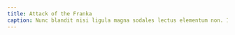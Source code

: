 ```yaml
---
title: Attack of the Franka
caption: Nunc blandit nisi ligula magna sodales lectus elementum non. Integer id venenatis velit.
---
```

